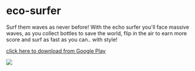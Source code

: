 # eco-surfer

Surf them waves as never before!
With the echo surfer you'll face massive waves, as you collect bottles to save the world, flip in the air to earn more score and surf as fast as you can.. with style!

[click here to download from Google Play](https://play.google.com/store/apps/details?id=com.Gallib.EcoSurfer)

![](eco-surfer.gif)
